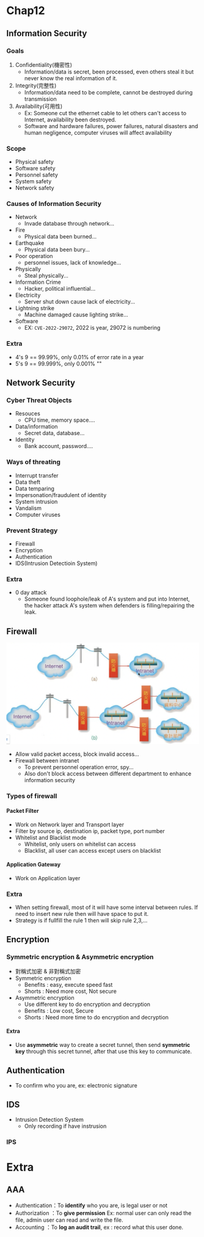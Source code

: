# **Chap12**
## **Information Security**
### **Goals**
1. Confidentiality(機密性)
    - Information/data is secret, been processed, even others steal it but never know the real information of it.
2. Integrity(完整性)
    - Information/data need to be complete, cannot be destroyed during transmission
3. Availability(可用性)
    - Ex: Someone cut the ethernet cable to let others can't access to Internet, availability been destroyed.
    - Software and hardware failures, power failures, natural disasters and human negligence, computer viruses will affect availability
### **Scope**
- Physical safety
- Software safety
- Personnel safety
- System safety
- Network safety
### **Causes of Information Security**
- Network
    - Invade database through network...
- Fire
    - Physical data been burned...
- Earthquake
    - Physical data been bury...
- Poor operation
    - personnel issues, lack of knowledge...
- Physically
    - Steal physically...
- Information Crime
    - Hacker, political influential...
- Electricity
    - Server shut down cause lack of electricity...
- Lightning strike
    - Machine damaged cause lighting strike...
- Software
    - EX: `CVE-2022-29072`, 2022 is year, 29072 is numbering
### **Extra**
- 4's 9 == 99.99%, only 0.01% of error rate in a year
- 5's 9 == 99.999%, only 0.001% ""

## **Network Security**
### **Cyber ​​Threat Objects**
- Resouces
    - CPU time, memory space....
- Data/information 
    - Secret data, database...
- Identity
    - Bank account, password....
### **Ways of threating**
- Interrupt transfer
- Data theft
- Data temparing
- Impersonation/fraudulent of identity
- System intrusion
- Vandalism
- Computer viruses
### **Prevent Strategy**
- Firewall
- Encryption
- Authentication
- IDS(Intrusion Detectioin System)
### **Extra**
- 0 day attack
    - Someone found loophole/leak of A's system and put into Internet, the hacker attack A's system when defenders is filling/repairing the leak.

## **Firewall**
![Firewall](Images/Week13_Firewall1.png)
- Allow valid packet access, block invalid access...
- Firewall between intranet
    - To prevent personnel operation error, spy...
    - Also don't block access between different department to enhance information security
### **Types of firewall**
#### **Packet Filter**
- Work on Network layer and Transport layer
- Filter by source ip, destination ip, packet type, port number 
- Whitelist and Blacklist mode
    - Whitelist, only users on whitelist can access
    - Blacklist, all user can access except users on blacklist
#### **Application Gateway**
- Work on Application layer
### **Extra**
- When setting firewall, most of it will have some interval between rules. If need to insert new rule then will have space to put it.
- Strategy is if fullfill the rule 1 then will skip rule 2,3,...


## **Encryption**
### **Symmetric encryption & Asymmetric encryption**
- 對稱式加密 & 非對稱式加密
- Symmetric encryption
    - Benefits : easy, execute speed fast
    - Shorts : Need more cost, Not secure
- Asymmetric encryption
    - Use different key to do encryption and decryption
    - Benefits : Low cost, Secure
    - Shorts : Need more time to do encryption and decryption
#### **Extra**
- Use **asymmetric** way to create a secret tunnel, then send **symmetric key** through this secret tunnel, after that use this key to communicate.

## **Authentication**
- To confirm who you are, ex: electronic signature  

## **IDS**
- Intrusion Detection System
    - Only recording if have instrusion
### **IPS**


# **Extra**
## **AAA**
- Authentication：To **identify** who you are, is legal user or not
- Authorization ：To **give permission** Ex: normal user can only read the file, admin user can read and write the file.
- Accounting ：To **log an audit trail**, ex : record what this user done.
